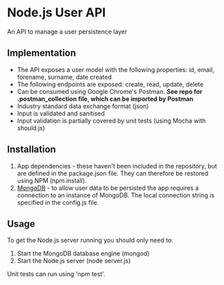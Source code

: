 # Node.js User API
An API to manage a user persistence layer

## Implementation

* The API exposes a user model with the following properties: id, email, forename, surname, date created
* The following endpoints are exposed: create, read, update, delete
* Can be consumed using Google Chrome's Postman. **See repo for .postman_collection file, which can be imported by Postman**
* Industry standard data exchange format (json)
* Input is validated and sanitised
* Input validation is partially covered by unit tests (using Mocha with should.js)

## Installation

1. App dependencies - these haven't been included in the repository, but are defined in the package.json file. They can therefore be restored using NPM (npm install).
2. [MongoDB](https://www.mongodb.org/) - to allow user data to be persisted the app requires a connection to an instance of MongoDB. The local connection string is specified in the config.js file.

## Usage
To get the Node.js server running you should only need to:

1. Start the MongoDB database engine (mongod)
2. Start the Node.js server (node server.js)

Unit tests can run using 'npm test'.
